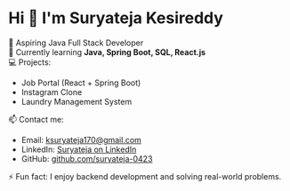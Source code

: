 # Hi 👋 I'm Suryateja Kesireddy

🎯 Aspiring Java Full Stack Developer  
🌱 Currently learning **Java, Spring Boot, SQL, React.js**  
💻 Projects:
- Job Portal (React + Spring Boot)
- Instagram Clone
- Laundry Management System

📫 Contact me:
- Email: ksuryateja170@gmail.com
- LinkedIn: [Suryateja on LinkedIn](https://www.linkedin.com/in/suryateja-kesireddy-881367278/)
- GitHub: [github.com/suryateja-0423](https://github.com/suryateja-0423)

⚡ Fun fact: I enjoy backend development and solving real-world problems.
